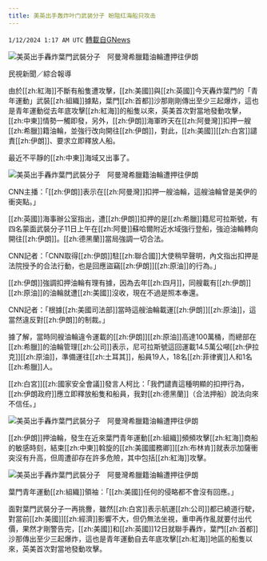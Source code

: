 ```yaml
---
title: 美英出手轰炸叶门武装分子 盼阻红海船只攻击
---
```

`1/12/2024 1:17 AM UTC` [轉載自GNews](https://gnews.org/articles/2210577)

![美英出手轟炸葉門武裝分子　阿曼灣希臘籍油輪遭押往伊朗](https://cdn.ftvnews.com.tw/manasystem/FileData/News/2742bda0-176d-48fb-a684-220ea79afcb0.jpg "美英出手轟炸葉門武裝分子　阿曼灣希臘籍油輪遭押往伊朗")

民視新聞／綜合報導

由於[[zh:紅海]]不斷有船隻遭攻擊，[[zh:美國]]與[[zh:英國]]今天轟炸葉門的「青年運動」武裝[[zh:組織]]據點，葉門[[zh:首都]]沙那剛剛傳出至少三起爆炸，這也是青年運動從去年底攻擊[[zh:紅海]]的船隻以來，英美首次對當地發動攻擊，[[zh:中東]]情勢一觸即發，另外，[[zh:伊朗]]海軍昨天在[[zh:阿曼灣]]扣押一艘[[zh:希臘]]籍油輪，並強行改向開往[[zh:伊朗]]，對此，[[zh:美國]][[zh:白宮]]譴責[[zh:伊朗]]、要求立即釋放人船。

最近不平靜的[[zh:中東]]海域又出事了。

![美英出手轟炸葉門武裝分子　阿曼灣希臘籍油輪遭押往伊朗](https://cdn.ftvnews.com.tw/summernotefiles/News/8f280726-a21f-4cac-937d-daca0ebce111.jpg "美英出手轟炸葉門武裝分子　阿曼灣希臘籍油輪遭押往伊朗")

CNN主播：「[[zh:伊朗]]表示在[[zh:阿曼灣]]扣押一艘油輪，這艘油輪曾是美伊的衝突點。」

[[zh:英國]]海事辦公室指出，遭[[zh:伊朗]]扣押的是[[zh:希臘]]籍尼可拉斯號，有四名蒙面武裝分子11日上午在[[zh:阿曼]]蘇哈爾附近水域強行登船，強迫油輪轉向開往[[zh:伊朗]]。[[zh:德黑蘭]]當局強調一切合法。

CNN記者：「CNN取得[[zh:伊朗]]駐[[zh:聯合國]]大使稍早聲明，內文指出扣押是法院授予的合法行動，也是回應盜竊[[zh:伊朗]][[zh:原油]]的行為。」

[[zh:伊朗]]強調扣押油輪有理有據，因為去年[[zh:四月]]，同艘載有[[zh:伊朗]][[zh:原油]]的油輪就遭[[zh:美國]]沒收，現在不過是照本奉還。

CNN記者：「根據[[zh:美國司法部]]當時這艘油輪載運[[zh:伊朗]][[zh:原油]]，這當然違反對[[zh:伊朗]]的制裁。」

據了解，當時同艘油輪違令運載的[[zh:伊朗]][[zh:原油]]高達100萬桶，而總部在[[zh:希臘]]的油輪管理[[zh:公司]]表示，尼可拉斯號這回運載14.5萬公噸[[zh:伊拉克]][[zh:原油]]，準備運往[[zh:土耳其]]，船員19人，18名[[zh:菲律賓]]人和1名[[zh:希臘]]人。

[[zh:白宮]][[zh:國家安全會議]]發言人柯比：「我們譴責這種明顯的扣押行為，[[zh:伊朗政府]]應立即釋放船隻和船員，我對[[zh:德黑蘭]]（合法押船）說法向來不信任。」

![美英出手轟炸葉門武裝分子　阿曼灣希臘籍油輪遭押往伊朗](https://cdn.ftvnews.com.tw/summernotefiles/News/d98a1d55-6a9f-4957-a566-87115bcd2313.jpg "美英出手轟炸葉門武裝分子　阿曼灣希臘籍油輪遭押往伊朗")

[[zh:伊朗]]押油輪，發生在近來葉門青年運動[[zh:組織]]頻頻攻擊[[zh:紅海]]商船的敏感時刻，結束[[zh:中東]]斡旋的[[zh:美國國務卿]][[zh:布林肯]]就表示加薩衝突沒有升高，但周遭卻存在許多危險，其中包括[[zh:紅海]]攻擊。

![美英出手轟炸葉門武裝分子　阿曼灣希臘籍油輪遭押往伊朗](https://cdn.ftvnews.com.tw/summernotefiles/News/04dc1cad-ca19-4b71-95c2-b1a934ed71b4.jpg "美英出手轟炸葉門武裝分子　阿曼灣希臘籍油輪遭押往伊朗")

葉門青年運動[[zh:組織]]領袖：「[[zh:美國]]任何的侵略都不會沒有回應。」

面對葉門武裝分子一再挑釁，雖然[[zh:白宮]]表示航運[[zh:公司]]都已繞道行駛，對當前[[zh:美國]][[zh:經濟]]影響不大，但仍無法坐視，重申再作亂就要付出代價，果然才剛警告完，[[zh:美國]]和[[zh:英國]]12日就聯手轟炸，葉門[[zh:首都]]沙那傳出至少三起爆炸，這也是青年運動自去年底攻擊[[zh:紅海]]地區的船隻以來，英美首次對當地發動攻擊。
